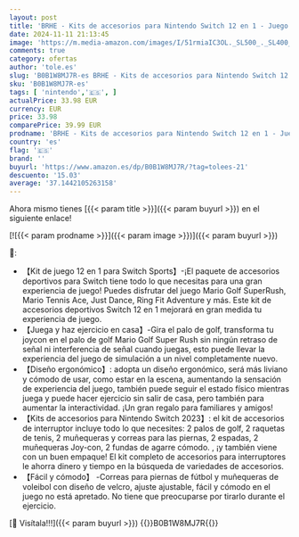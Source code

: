 ```yaml
---
layout: post
title: 'BRHE - Kits de accesorios para Nintendo Switch 12 en 1 - Juego de accesorios de juego Family Party Pack 2024 para Nintendo Switch juegos deportivos OLED'
date: 2024-11-11 21:13:45
image: 'https://m.media-amazon.com/images/I/51rmiaIC3OL._SL500_._SL400_.jpg'
comments: true
category: ofertas
author: 'tole.es'
slug: 'B0B1W8MJ7R-es BRHE - Kits de accesorios para Nintendo Switch 12 en 1 -...'
sku: 'B0B1W8MJ7R-es'
tags: [ 'nintendo','🇪🇸', ]
actualPrice: 33.98 EUR
currency: EUR
price: 33.98
comparePrice: 39.99 EUR
prodname: 'BRHE - Kits de accesorios para Nintendo Switch 12 en 1 - Juego de accesorios de juego Family Party Pack 2024 para Nintendo Switch juegos deportivos OLED'
country: 'es'
flag: '🇪🇸'
brand: ''
buyurl: 'https://www.amazon.es/dp/B0B1W8MJ7R/?tag=tolees-21'
descuento: '15.03'
average: '37.1442105263158'
---
```


Ahora mismo tienes [{{< param title >}}]({{< param buyurl >}}) en el siguiente enlace!

[![{{< param prodname >}}]({{< param image >}})]({{< param buyurl >}})

🔎:

- 【Kit de juego 12 en 1 para Switch Sports】-¡El paquete de accesorios deportivos para Switch tiene todo lo que necesitas para una gran experiencia de juego! Puedes disfrutar del juego Mario Golf SuperRush, Mario Tennis Ace, Just Dance, Ring Fit Adventure y más. Este kit de accesorios deportivos Switch 12 en 1 mejorará en gran medida tu experiencia de juego.
- 【Juega y haz ejercicio en casa】-Gira el palo de golf, transforma tu joycon en el palo de golf Mario Golf Super Rush sin ningún retraso de señal ni interferencia de señal cuando juegas, esto puede llevar la experiencia del juego de simulación a un nivel completamente nuevo.
- 【Diseño ergonómico】: adopta un diseño ergonómico, será más liviano y cómodo de usar, como estar en la escena, aumentando la sensación de experiencia del juego, también puede seguir el estado físico mientras juega y puede hacer ejercicio sin salir de casa, pero también para aumentar la interactividad. ¡Un gran regalo para familiares y amigos!
- 【Kits de accesorios para Nintendo Switch 2023】: el kit de accesorios de interruptor incluye todo lo que necesites: 2 palos de golf, 2 raquetas de tenis, 2 muñequeras y correas para las piernas, 2 espadas, 2 muñequeras Joy-con, 2 fundas de agarre cómodo. , ¡y también viene con un buen empaque! El kit completo de accesorios para interruptores le ahorra dinero y tiempo en la búsqueda de variedades de accesorios.
- 【Fácil y cómodo】 -Correas para piernas de fútbol y muñequeras de voleibol con diseño de velcro, ajuste ajustable, fácil y cómodo en el juego no está apretado. No tiene que preocuparse por tirarlo durante el ejercicio.

[🛒 Visítala!!!]({{< param buyurl >}})
{{<world>}}B0B1W8MJ7R{{</world>}}
